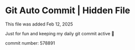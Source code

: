 # Git Auto Commit | Hidden File

This file was added Feb 12, 2025

Just for fun and keeping my daily git commit active 🤪

commit number: 578891
